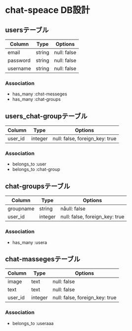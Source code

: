 # chat-speace DB設計
## usersテーブル
|Column|Type|Options|
|------|----|-------|
|email|string|null: false|
|password|string|null: false|
|username|string|null: false|
### Association
- has_many :chst-messeges
- has_many :chat-groups

## users_chat-groupテーブル
|Column|Type|Options|
|------|----|-------|
|user_id|integer|null: false, foreign_key: true|
### Association
- belongs_to :user
- belongs_to :chat-group

## chat-groupsテーブル
|Column|Type|Options|
|------|----|-------|
|groupname|string|nåull: false|
|user_id|integer|null: false, foreign_key: true|
### Association
- has_many :usera

## chat-massegesテーブル
|Column|Type|Options|
|------|----|-------|
|image|text|null: false|
|text|text|null: false|
|user_id|integer|null: false, foreign_key: true|
### Association
- belongs_to :useraaa